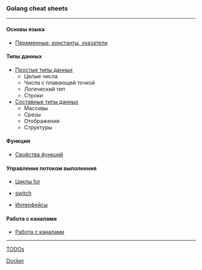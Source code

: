 ### Golang cheat sheets

---

#### Основы языка

* [Переменные, константы, указатели](./vars/README.md)

#### Типы данных

* [Простые типы данных](./datatypes/README_1.md)
    * Целые числа
    * Числа с плавающей точкой
    * Логический тип
    * Строки
* [Составные типы данных](./datatypes/README_2.md)
    * Массивы
    * Срезы
    * Отображения
    * Структуры

#### Функции

* [Свойства функций](./functions/README_1.md)

#### Управление потоком выполнения

* [Циклы for](./for-each/README.md)
* [switch](./switch/README.md)


* [Интерфейсы](./interfaces/README.md)

#### Работа с каналами

* [Работа с каналами](./channels/README.md)

---

[TODOs](./todo/README.md)

[Docker](./docker/README.md)
